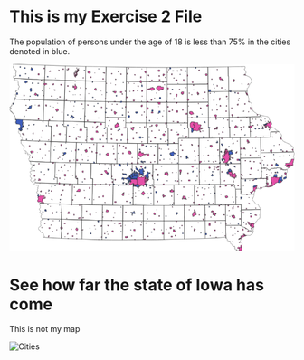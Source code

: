 # This is my Exercise 2 File
The population of persons under the age of 18 is less than 75% in the cities denoted in blue.

![Cities](Ex2b_Map.PNG)

# See how far the state of Iowa has come

This is not my map

![Cities](https://archive.org/download/1931IowaHighwayMapDesMoinesRegister/1931_iowa_highway_map_des_moines_register.jpg)
